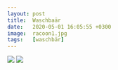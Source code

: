 ```yaml
---
layout: post
title:  Waschbaär
date:   2020-05-01 16:05:55 +0300
image:  racoon1.jpg
tags:   [waschbär]
---
```


![]({{site.baseurl}}/img/00.jpg)
![]({{site.baseurl}}/img/racoon2.jpg)
